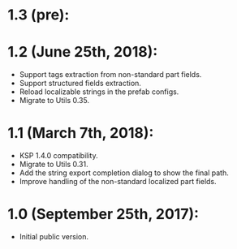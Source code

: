 # 1.3 (pre):

# 1.2 (June 25th, 2018):
* Support tags extraction from non-standard part fields.
* Support structured fields extraction.
* Reload localizable strings in the prefab configs.
* Migrate to Utils 0.35.

# 1.1 (March 7th, 2018):
* KSP 1.4.0 compatibility.
* Migrate to Utils 0.31.
* Add the string export completion dialog to show the final path.
* Improve handling of the non-standard localized part fields.

# 1.0 (September 25th, 2017):
* Initial public version.
